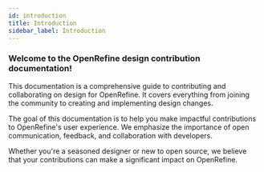 ```yaml
---
id: introduction
title: Introduction
sidebar_label: Introduction
---
```


### Welcome to the OpenRefine design contribution documentation!

This documentation is a comprehensive guide to contributing and collaborating on design for OpenRefine. It covers everything from joining the community to creating and implementing design changes.

The goal of this documentation is to help you make impactful contributions to OpenRefine's user experience. We emphasize the importance of open communication, feedback, and collaboration with developers.

Whether you're a seasoned designer or new to open source, we believe that your contributions can make a significant impact on OpenRefine.
